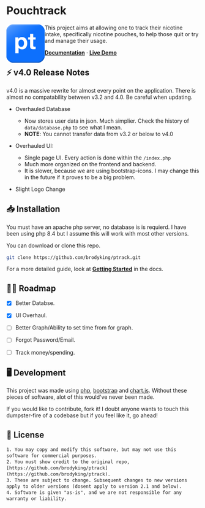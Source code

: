 # Pouchtrack

<img src="./assets/logo.png" width="100px" align="left">

This project aims at allowing one to track their nicotine intake, specifically nicotine pouches, to help those quit or try and manage their usage.

**[Documentation](/docs/index.md)** &middot; **[Live Demo](https://pt.benadryl.dev)**


## ⚡ v4.0 Release Notes
v4.0 is a massive rewrite for almost every point on the application. There is almost no compatability between v3.2 and 4.0. Be careful when updating.

- Overhauled Database
  - Now stores user data in json. Much simplier. Check the history of ```data/database.php``` to see what I mean.
  - **NOTE**: You cannot transfer data from v3.2 or below to v4.0

- Overhauled UI: 
  - Single page UI. Every action is done within the `/index.php`
  - Much more organized on the frontend and backend.
  - It is slower, because we are using bootstrap-icons. I may change this in the future if it proves to be a big problem.

- Slight Logo Change


## 📥 Installation

You must have an apache php server, no database is is requierd. I have been using php 8.4 but I assume this will work with most other versions.

You can download or clone this repo.

```bash
git clone https://github.com/brodyking/ptrack.git
```

For a more detailed guide, look at **[Getting Started](/docs/guides/gettingstarted.md)** in the docs.

## 👨‍💻 Roadmap

- [x] Better Databse.

- [x] UI Overhaul.

- [ ] Better Graph/Ability to set time from for graph.

- [ ] Forgot Password/Email.

- [ ] Track money/spending.

## 🖥️ Development

This project was made using [php](https://www.php.net/), [bootstrap](https://getbootstrap.com/) and [chart.js](https://www.chartjs.org/). Without these pieces of software, alot of this would've never been made.

If you would like to contribute, fork it! I doubt anyone wants to touch this dumpster-fire of a codebase but if you feel like it, go ahead!

## 📄 License
```
1. You may copy and modify this software, but may not use this software for commercial purposes.
2. You must show credit to the original repo, [https://github.com/brodyking/ptrack](https://github.com/brodyking/ptrack).
3. These are subject to change. Subsequent changes to new versions apply to older versions (dosent apply to version 2.1 and below).
4. Software is given "as-is", and we are not responsible for any warranty or liability.
```
